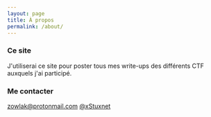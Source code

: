 ```yaml
---
layout: page
title: À propos
permalink: /about/
---
```


### Ce site

J'utiliserai ce site pour poster tous mes write-ups des différents CTF auxquels j'ai participé.

### Me contacter

[zowlak@protonmail.com](mailto:email@domain.com)
[@xStuxnet](https://twitter.com/xStuxnet)
